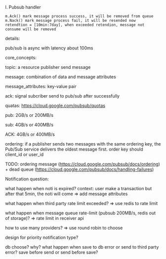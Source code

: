 I. Pubsub handler
    
    m.Ack() mark message process success, it will be removed from queue
    m.Nack() mark message process fail, it will be resended now
    retendtion = [10min:7day], when exceeded retendion, message not consume will be removed

details:

pub/sub is async with latency about 100ms 

core_concepts:

topic: a resource publisher send message

message: combination of data and message attributes 

message_attributes: key-value pair

ack: signal subcriber send to pub/sub after successfully

quatas: https://cloud.google.com/pubsub/quotas

pub: 2GB/s or 200MB/s

sub: 4GB/s or 400MB/s

ACK: 4GB/s or 400MB/s

ordering: if a publisher sends two messages with the same ordering key, the Pub/Sub service delivers the oldest message first. order key should client_id or user_id

TODO: ordering message (https://cloud.google.com/pubsub/docs/ordering) + dead queue (https://cloud.google.com/pubsub/docs/handling-failures)


Notification question:
  
  what happen when noti is expired? 
  context: user make a transaction but after that 5min, the noti will come
  => add message attributes
  
  what happen when third party rate limit exceeded? => use redis to rate limit

  what happen when message queue rate-limit (pubsub 200MB/s, redis out of storage)? 
  => rate limit in receiver api

  how to use many providers? 
  => use round robin to choose

  design for priority notification type?

  db choose? why? what happen when save to db error or send to third party error? save before send or send before save?
